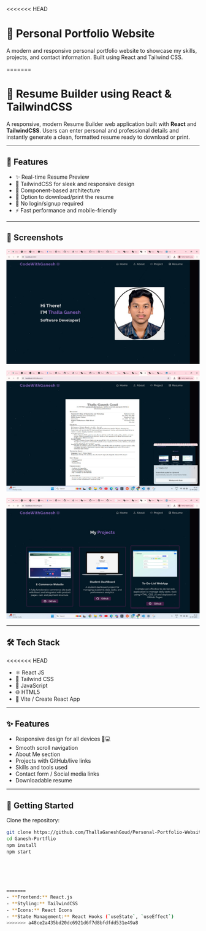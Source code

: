 <<<<<<< HEAD
# 💼 Personal Portfolio Website

A modern and responsive personal portfolio website to showcase my skills, projects, and contact information. Built using React and Tailwind CSS.


=======
# 📝 Resume Builder using React & TailwindCSS

A responsive, modern Resume Builder web application built with **React** and **TailwindCSS**. Users can enter personal and professional details and instantly generate a clean, formatted resume ready to download or print.

---

## 🚀 Features

- ✨ Real-time Resume Preview
- 🎨 TailwindCSS for sleek and responsive design
- 🧩 Component-based architecture
- 💾 Option to download/print the resume
- 🔐 No login/signup required
- ⚡ Fast performance and mobile-friendly

---

## 📸 Screenshots

![LandingPage](<WhatsApp Image 2025-06-25 at 01.15.49_6ed993f3.jpg>)




![ResumePage](<WhatsApp Image 2025-06-25 at 01.17.16_782166af.jpg>)



![ProjectsPage](<WhatsApp Image 2025-06-25 at 01.17.18_f1f19e11.jpg>)


---

## 🛠️ Tech Stack

<<<<<<< HEAD
- ⚛️ React JS
- 🎨 Tailwind CSS 
- 🧩 JavaScript 
- 🌐 HTML5
- 🔧 Vite / Create React App

---

## ✨ Features

- Responsive design for all devices 📱💻
- Smooth scroll navigation
- About Me section
- Projects with GitHub/live links
- Skills and tools used
- Contact form / Social media links
- Downloadable resume 

---

## 🚀 Getting Started

Clone the repository:

```bash
git clone https://github.com/ThallaGaneshGoud/Personal-Portfolio-Website
cd Ganesh-Portflio
npm install
npm start 





=======
- **Frontend:** React.js
- **Styling:** TailwindCSS
- **Icons:** React Icons
- **State Management:** React Hooks (`useState`, `useEffect`)
>>>>>>> a48ce2a435bd20dc6921d6f7d8bfdfdd531e49a8
